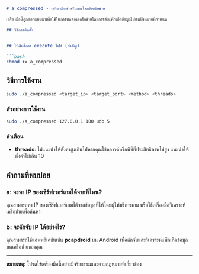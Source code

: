 ```markdown
# a_compressed - เครื่องมือสำหรับการโจมตีเครือข่าย

เครื่องมือนี้ถูกออกแบบมาเพื่อใช้ในการทดสอบเครือข่ายโดยการส่งแพ็กเก็ตข้อมูลไปยังเป้าหมายที่กำหนด

## วิธีการติดตั้ง


## ให้สิทธิ์การ execute ไฟล์ (สำคัญ)

```bash
chmod +x a_compressed
```

## วิธีการใช้งาน

```bash
sudo ./a_compressed <target_ip> <target_port> <method> <threads>
```

### ตัวอย่างการใช้งาน

```bash
sudo ./a_compressed 127.0.0.1 100 udp 5
```

### คำเตือน

- **threads**: ไม่แนะนำให้ตั้งค่าสูงเกินไปหากคุณใช้คลาวด์หรือพีซีที่ประสิทธิภาพไม่สูง แนะนำให้ตั้งค่าไม่เกิน 10

## คำถามที่พบบ่อย

### a: จะหา IP ของเซิร์ฟเวอร์เกมได้จากที่ไหน?
คุณสามารถหา IP ของเซิร์ฟเวอร์เกมได้จากข้อมูลที่ให้โดยผู้ให้บริการเกม หรือใช้เครื่องมือวิเคราะห์เครือข่ายเพื่อค้นหา

### b: จะดักจับ IP ได้อย่างไร?
คุณสามารถใช้แอพพลิเคชันเช่น **pcapdroid** บน Android เพื่อดักจับและวิเคราะห์แพ็กเก็ตข้อมูลบนเครือข่ายของคุณ

---

**หมายเหตุ**: โปรดใช้เครื่องมือนี้อย่างมีจริยธรรมและตามกฎหมายที่เกี่ยวข้อง
```
